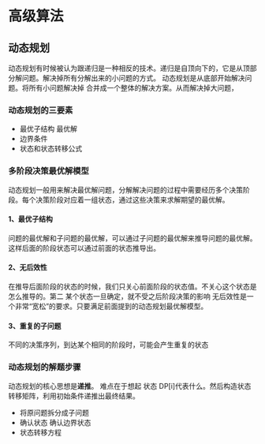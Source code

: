 # 高级算法

## 动态规划

动态规划有时候被认为跟递归是一种相反的技术。递归是自顶向下的，它是从顶部分解问题。解决掉所有分解出来的小问题的方式。
动态规划是从底部开始解决问题。将所有小问题解决掉 合并成一个整体的解决方案。从而解决掉大问题，

### 动态规划的三要素

* 最优子结构 最优解
* 边界条件
* 状态和状态转移公式


### **多阶段决策最优解模型**
动态规划一般用来解决最优解问题，分解解决问题的过程中需要经历多个决策阶段。每个决策阶段对应着一组状态，通过这些决策来求解期望的最优解。


#### 1、最优子结构
问题的最优解和子问题的最优解，可以通过子问题的最优解来推导问题的最优解。这样后面的阶段状态可以通过前面的状态推导出。

#### 2、无后效性
在推导后面阶段的状态的时候，我们只关心前面阶段的状态值。不关心这个状态是怎么推导的。第二 某个状态一旦确定，就不受之后阶段决策的影响
无后效性是一个非常“宽松”的要求。只要满足前面提到的动态规划最优解模型。

#### 3、重复的子问题
不同的决策序列，到达某个相同的阶段时，可能会产生重复的状态


### 动态规划的解题步骤

动态规划的核心思想是**递推**。 难点在于想起 状态 DP[i]代表什么。然后构造状态转移矩阵，利用初始条件递推出最终结果。

* 将原问题拆分成子问题
* 确认状态 确认边界状态
* 状态转移方程